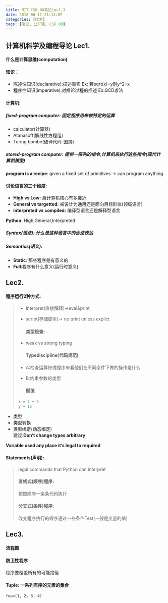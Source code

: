 ```yaml
---
title: MIT_CS6.00笔记Lec1-3
date: 2018-06-11 21:13:07
categories: [技术]
tags: [笔记, 公开课, CS6.00]
---
```

[](#计算机科学及编程导论-Lec1 "计算机科学及编程导论  Lec1.")计算机科学及编程导论 Lec1.
--------------------------------------------------------

#### [](#什么是计算思维-computation "什么是计算思维(computation)")什么是计算思维(computation)

#### [](#知识： "知识：")知识：

*   陈述性知识(declarative):描述事实 Ex: 若sqrt(x)=y则y^2=x
*   程序性知识(imperative):对推论过程的描述 Ex:GCD求法
<!-- more -->
#### [](#计算机 "计算机:")计算机:

##### [](#fixed-program-computer-固定程序用来做特定的运算 "fixed-program computer:  固定程序用来做特定的运算")fixed-program computer: 固定程序用来做特定的运算

*   calculator(计算器)
*   Atanasoff(解线性方程组)
*   Turing bombe(破译代码-图灵)

##### [](#stored-program-computer-提供一系列的指令-计算机来执行这些指令-现代计算机模型 "stored-program computer: 提供一系列的指令,计算机来执行这些指令(现代计算机模型)")stored-program computer: 提供一系列的指令,计算机来执行这些指令(现代计算机模型)

**program is a recipe**: given a fixed set of primitives -> can program anything

#### [](#讨论语言的三个维度 "讨论语言的三个维度:")讨论语言的三个维度:

*   **High vs Low:** 离计算机核心有多接近
*   **General vs targetted:** 被设计为通用还是面向目标群体(领域语言)
*   **interpreted vs compiled:** 编译型语言还是解释型语言

**Python**: High,General,Interpreted

##### [](#Syntax-语法-什么是这种语言中的合法表达 "Syntax(语法): 什么是这种语言中的合法表达")Syntax(语法): 什么是这种语言中的合法表达

##### [](#Semantics-语义 "Semantics(语义):")Semantics(语义):

*   **Static**: 那些程序是有意义的
*   **Full**:程序有什么意义(运行时意义)

[](#Lec2 "Lec2.")Lec2.
----------------------

#### [](#程序运行2种方式 "程序运行2种方式:")程序运行2种方式:

> *   Interpret(直接解释)->eval&print
> *   script(存储脚本)-> no print unless explict
>     
>     #### [](#类型检查 "类型检查:")类型检查:
>     
> *   weak vs strong typing
>     
>     #### [](#Typediscipline-代码规范 "Typediscipline(代码规范)")Typediscipline(代码规范)
>     
> *   A:检查运算符或程序来看他们在不同条件下做的操作是什么
> *   B:约束参数的类型
>     
>     #### [](#赋值 "赋值")赋值
> ```python
> x = 3 + 5
> y = 15
> ``` 

*   类型
*   类型转换
*   类型绑定(动态绑定)  
    建议:**Don’t change types arbitrary**

**Variable used any place it’s legal to required**

#### [](#Statements-声明 "Statements(声明):")Statements(声明):

> legal commands that Python can Interpret
> 
> #### [](#直线式-顺序-程序 "直线式(顺序)程序:")直线式(顺序)程序:
> 
> 按照顺序一条条代码执行
> 
> #### [](#分支式-条件-程序 "分支式(条件)程序:")分支式(条件)程序:
> 
> 改变程序执行的顺序通过一些条件Test(一般是变量的值)

[](#Lec3 "Lec3.")Lec3.
----------------------

#### [](#流程图 "流程图")流程图

#### [](#防卫性程序 "防卫性程序")防卫性程序

程序要覆盖所有的可能路径

#### [](#Tuple-一系列有序的元素的集合 "Tuple: 一系列有序的元素的集合")Tuple: 一系列有序的元素的集合

`foo=(1, 2, 3, 4)`